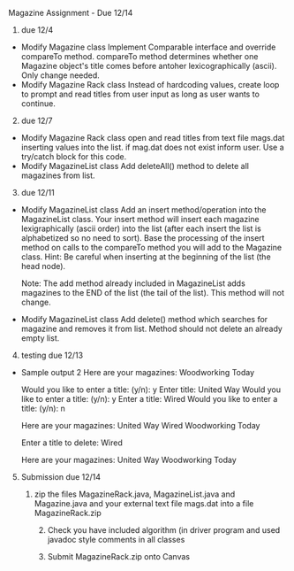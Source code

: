 Magazine Assignment - Due 12/14

1) due 12/4 
- Modify Magazine class
  Implement Comparable interface and override compareTo method. 
  compareTo method determines whether one Magazine object's title 
  comes before antoher lexicographically (ascii). Only change needed.
- Modify Magazine Rack class
  Instead of hardcoding values, create loop to prompt and read titles from 
  user input as long as user wants to continue.

2) due 12/7
- Modify Magazine Rack class
  open and read titles from text file mags.dat inserting values into the list.
  if mag.dat does not exist inform user. Use a try/catch block for this code.
- Modify MagazineList class
  Add deleteAll() method to delete all magazines from list. 


3) due 12/11
- Modify MagazineList class
  Add an insert method/operation into the MagazineList class. Your insert method 
  will insert each magazine lexigraphically (ascii order) into the list (after 
  each insert the list is alphabetized so no need to sort).  Base the processing 
  of the insert method on calls to the compareTo method you will add to the Magazine 
  class. Hint:  Be careful when inserting at the beginning of the list (the head node).

  Note: The add method already included in MagazineList adds magazines to the END of the 
        list (the tail of the list). This method will not change.

- Modify MagazineList class
  Add delete() method which searches for magazine and removes it from list. 
  Method should not delete an already empty list.

4) testing due 12/13
- Sample output 2
	Here are your magazines:
	Woodworking Today

	Would you like to enter a title: (y/n): y
	Enter title: United Way
	Would you like to enter a title: (y/n): y
	Enter a title: Wired
	Would you like to enter a title: (y/n): n

	Here are your magazines:
	United Way
	Wired
	Woodworking Today

	Enter a title to delete: Wired

	Here are your magazines:
	United Way
	Woodworking Today	


5) Submission due 12/14

	1) zip the files MagazineRack.java, MagazineList.java and Magazine.java
           and your external text file mags.dat into a file MagazineRack.zip 

        2) Check you have included algorithm (in driver program and used 
           javadoc style comments in all classes

        3)  Submit MagazineRack.zip onto Canvas


